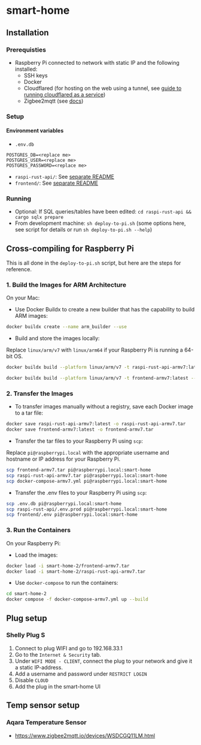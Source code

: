 # smart-home

## Installation

### Prerequisties

- Raspberry Pi connected to network with static IP and the following installed:
  - SSH keys
  - Docker
  - Cloudflared (for hosting on the web using a tunnel, see [guide to running cloudflared as a service](https://developers.cloudflare.com/cloudflare-one/connections/connect-apps/install-and-setup/tunnel-guide/local/))
  - Zigbee2mqtt (see [docs](https://www.zigbee2mqtt.io/))

### Setup

#### Environment variables
  - `.env.db`
```
POSTGRES_DB=<replace me>
POSTGRES_USER=<replace me>
POSTGRES_PASSWORD=<replace me>
```
- `raspi-rust-api/`: See [separate README](raspi-rust-api/README.md)
- `frontend/`: See [separate README](frontend/README.md)

### Running

- Optional: If SQL queries/tables have been edited:
`cd raspi-rust-api && cargo sqlx prepare`
- From development machine:
`sh deploy-to-pi.sh` (some options here, see script for details or run `sh deploy-to-pi.sh --help`)

## Cross-compiling for Raspberry Pi

This is all done in the `deploy-to-pi.sh` script, but here are the steps for reference.

### 1. Build the Images for ARM Architecture

On your Mac:

- Use Docker Buildx to create a new builder that has the capability to build ARM images:

```sh
docker buildx create --name arm_builder --use
```

- Build and store the images locally:

Replace `linux/arm/v7` with `linux/arm64` if your Raspberry Pi is running a 64-bit OS.

```sh
docker buildx build --platform linux/arm/v7 -t raspi-rust-api-armv7:latest --load -f raspi-rust-api/Dockerfile.armv7 raspi-rust-api/.
```

```sh
docker buildx build --platform linux/arm/v7 -t frontend-armv7:latest --load -f frontend/Dockerfile frontend/.
```

### 2. Transfer the Images

- To transfer images manually without a registry, save each Docker image to a tar file:

```sh
docker save raspi-rust-api-armv7:latest -o raspi-rust-api-armv7.tar
docker save frontend-armv7:latest -o frontend-armv7.tar
```

- Transfer the tar files to your Raspberry Pi using `scp`:

Replace `pi@raspberrypi.local` with the appropriate username and hostname or IP address for your Raspberry Pi.

```sh
scp frontend-armv7.tar pi@raspberrypi.local:smart-home
scp raspi-rust-api-armv7.tar pi@raspberrypi.local:smart-home
scp docker-compose-armv7.yml pi@raspberrypi.local:smart-home
```

- Transfer the .env files to your Raspberry Pi using `scp`:

```sh
scp .env.db pi@raspberrypi.local:smart-home
scp raspi-rust-api/.env.prod pi@raspberrypi.local:smart-home
scp frontend/.env pi@raspberrypi.local:smart-home
```



### 3. Run the Containers

On your Raspberry Pi:

- Load the images:

```sh
docker load -i smart-home-2/frontend-armv7.tar
docker load -i smart-home-2/raspi-rust-api-armv7.tar
```

- Use `docker-compose` to run the containers:

```sh
cd smart-home-2
docker compose -f docker-compose-armv7.yml up --build
```


## Plug setup

### Shelly Plug S
1. Connect to plug WIFI and go to 192.168.33.1
2. Go to the `Internet & Security` tab.
3. Under `WIFI MODE - CLIENT`, connect the plug to your network and give it a static IP-address.
4. Add a username and password under `RESTRICT LOGIN`
5. Disable `CLOUD`
6. Add the plug in the smart-home UI

## Temp sensor setup

### Aqara Temperature Sensor

- https://www.zigbee2mqtt.io/devices/WSDCGQ11LM.html
